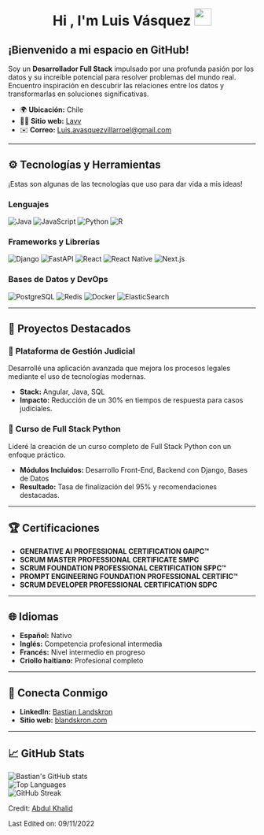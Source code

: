 # <h1 align="center"><b>Hi , I'm Luis Vásquez </b><img src="https://media.giphy.com/media/hvRJCLFzcasrR4ia7z/giphy.gif" width="35"></h1>

## ¡Bienvenido a mi espacio en GitHub!
Soy un **Desarrollador Full Stack** impulsado por una profunda pasión por los datos y su increíble potencial para resolver problemas del mundo real. Encuentro inspiración en descubrir las relaciones entre los datos y transformarlas en soluciones significativas.

- 🌍 **Ubicación:** Chile  
- 👨‍💻 **Sitio web:** [Lavv](https://)  
- ✉️ **Correo:** Luis.avasquezvillarroel@gmail.com  

---

## ⚙️ Tecnologías y Herramientas
¡Estas son algunas de las tecnologías que uso para dar vida a mis ideas!  

### Lenguajes
![Java](https://img.shields.io/badge/Java-ED8B00?style=for-the-badge&logo=java&logoColor=white)
![JavaScript](https://img.shields.io/badge/JavaScript-F7DF1E?style=for-the-badge&logo=javascript&logoColor=black)
![Python](https://img.shields.io/badge/Python-3776AB?style=for-the-badge&logo=python&logoColor=white)
![R](https://img.shields.io/badge/R-007ACC?style=for-the-badge&logo=typescript&logoColor=white)



### Frameworks y Librerías
![Django](https://img.shields.io/badge/Django-092E20?style=for-the-badge&logo=django&logoColor=white)
![FastAPI](https://img.shields.io/badge/FastAPI-009688?style=for-the-badge&logo=fastapi&logoColor=white)
![React](https://img.shields.io/badge/React-61DAFB?style=for-the-badge&logo=react&logoColor=black)
![React Native](https://img.shields.io/badge/React_Native-20232A?style=for-the-badge&logo=react&logoColor=61DAFB)
![Next.js](https://img.shields.io/badge/Next.js-000000?style=for-the-badge&logo=nextdotjs&logoColor=white)

### Bases de Datos y DevOps
![PostgreSQL](https://img.shields.io/badge/PostgreSQL-336791?style=for-the-badge&logo=postgresql&logoColor=white)
![Redis](https://img.shields.io/badge/Redis-DC382D?style=for-the-badge&logo=redis&logoColor=white)
![Docker](https://img.shields.io/badge/Docker-2496ED?style=for-the-badge&logo=docker&logoColor=white)
![ElasticSearch](https://img.shields.io/badge/ElasticSearch-005571?style=for-the-badge&logo=elasticsearch&logoColor=white)

---

## 🚀 Proyectos Destacados
### 🔹 **Plataforma de Gestión Judicial**
Desarrollé una aplicación avanzada que mejora los procesos legales mediante el uso de tecnologías modernas.  
- **Stack:** Angular, Java, SQL  
- **Impacto:** Reducción de un 30% en tiempos de respuesta para casos judiciales.  

### 🔹 **Curso de Full Stack Python**
Lideré la creación de un curso completo de Full Stack Python con un enfoque práctico.  
- **Módulos Incluidos:** Desarrollo Front-End, Backend con Django, Bases de Datos  
- **Resultado:** Tasa de finalización del 95% y recomendaciones destacadas.  

---

## 🏆 Certificaciones
- **GENERATIVE AI PROFESSIONAL CERTIFICATION GAIPC™**
- **SCRUM MASTER PROFESSIONAL CERTIFICATE SMPC**  
- **SCRUM FOUNDATION PROFESSIONAL CERTIFICATION SFPC™**  
- **PROMPT ENGINEERING FOUNDATION PROFESSIONAL CERTIFIC™**  
- **SCRUM DEVELOPER PROFESSIONAL CERTIFICATION SDPC**  

---

## 🌐 Idiomas
- **Español:** Nativo  
- **Inglés:** Competencia profesional intermedia  
- **Francés:** Nivel intermedio en progreso  
- **Criollo haitiano:** Profesional completo  

---

## 🤝 Conecta Conmigo
- **LinkedIn:** [Bastian Landskron](https://www.linkedin.com/in/blandskron)  
- **Sitio web:** [blandskron.com](https://blandskron.com)  

---

## 📈 GitHub Stats
![Bastian's GitHub stats](https://github-readme-stats.vercel.app/api?username=blandskron&show_icons=true&theme=tokyonight)  
![Top Languages](https://github-readme-stats.vercel.app/api/top-langs/?username=blandskron&layout=compact&theme=tokyonight)  
![GitHub Streak](https://github-readme-streak-stats.herokuapp.com/?user=blandskron&theme=tokyonight)  





Credit: [Abdul Khalid](https://github.com/Lvasquez13)

Last Edited on: 09/11/2022

